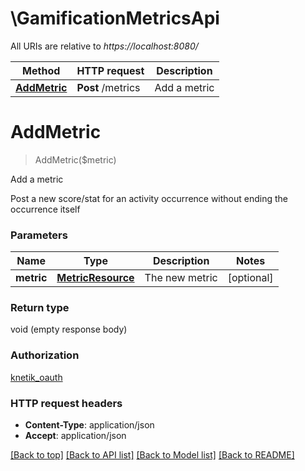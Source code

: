 # \GamificationMetricsApi

All URIs are relative to *https://localhost:8080/*

Method | HTTP request | Description
------------- | ------------- | -------------
[**AddMetric**](GamificationMetricsApi.md#AddMetric) | **Post** /metrics | Add a metric


# **AddMetric**
> AddMetric($metric)

Add a metric

Post a new score/stat for an activity occurrence without ending the occurrence itself


### Parameters

Name | Type | Description  | Notes
------------- | ------------- | ------------- | -------------
 **metric** | [**MetricResource**](MetricResource.md)| The new metric | [optional] 

### Return type

void (empty response body)

### Authorization

[knetik_oauth](../README.md#knetik_oauth)

### HTTP request headers

 - **Content-Type**: application/json
 - **Accept**: application/json

[[Back to top]](#) [[Back to API list]](../README.md#documentation-for-api-endpoints) [[Back to Model list]](../README.md#documentation-for-models) [[Back to README]](../README.md)

